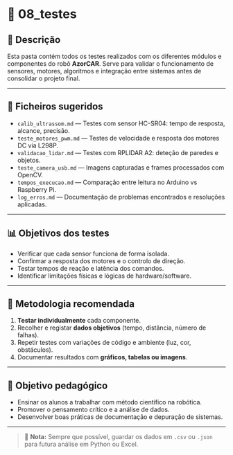 
# 📁 08_testes

## 📌 Descrição
Esta pasta contém todos os testes realizados com os diferentes módulos e componentes do robô **AzorCAR**. Serve para validar o funcionamento de sensores, motores, algoritmos e integração entre sistemas antes de consolidar o projeto final.

---

## 📂 Ficheiros sugeridos

- `calib_ultrassom.md` — Testes com sensor HC-SR04: tempo de resposta, alcance, precisão.
- `teste_motores_pwm.md` — Testes de velocidade e resposta dos motores DC via L298P.
- `validacao_lidar.md` — Testes com RPLIDAR A2: deteção de paredes e objetos.
- `teste_camera_usb.md` — Imagens capturadas e frames processados com OpenCV.
- `tempos_execucao.md` — Comparação entre leitura no Arduino vs Raspberry Pi.
- `log_erros.md` — Documentação de problemas encontrados e resoluções aplicadas.

---

## 📊 Objetivos dos testes

- Verificar que cada sensor funciona de forma isolada.
- Confirmar a resposta dos motores e o controlo de direção.
- Testar tempos de reação e latência dos comandos.
- Identificar limitações físicas e lógicas de hardware/software.

---

## 🧪 Metodologia recomendada

1. **Testar individualmente** cada componente.
2. Recolher e registar **dados objetivos** (tempo, distância, número de falhas).
3. Repetir testes com variações de código e ambiente (luz, cor, obstáculos).
4. Documentar resultados com **gráficos, tabelas ou imagens**.

---

## 🎯 Objetivo pedagógico

- Ensinar os alunos a trabalhar com método científico na robótica.
- Promover o pensamento crítico e a análise de dados.
- Desenvolver boas práticas de documentação e depuração de sistemas.

---

> 🧠 **Nota:** Sempre que possível, guardar os dados em `.csv` ou `.json` para futura análise em Python ou Excel.
